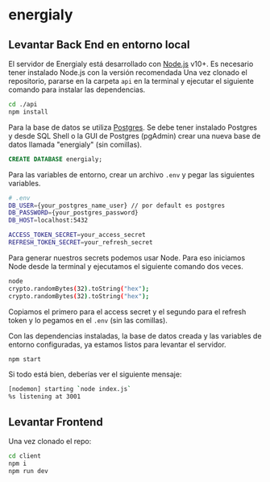 # energialy

## Levantar Back End en entorno local

El servidor de Energialy está desarrollado con [Node.js](https://nodejs.org/) v10+. Es necesario tener instalado Node.js con la versión recomendada
Una vez clonado el repositorio, pararse en la carpeta `api` en la terminal y ejecutar el siguiente comando para instalar las dependencias.
```sh
cd ./api
npm install
```
Para la base de datos se utiliza [Postgres](https://www.postgresql.org/). Se debe tener instalado Postgres y desde SQL Shell o la GUI de Postgres (pgAdmin) crear una nueva base de datos llamada "energialy" (sin comillas).
```sql
CREATE DATABASE energialy;
```
Para las variables de entorno, crear un archivo `.env` y pegar las siguientes variables.
```sh
# .env
DB_USER={your_postgres_name_user} // por default es postgres
DB_PASSWORD={your_postgres_password}
DB_HOST=localhost:5432

ACCESS_TOKEN_SECRET=your_access_secret
REFRESH_TOKEN_SECRET=your_refresh_secret
```
Para generar nuestros secrets podemos usar Node. Para eso iniciamos Node desde la terminal y ejecutamos el siguiente comando dos veces.
```sh
node
crypto.randomBytes(32).toString("hex");
crypto.randomBytes(32).toString("hex");
```
Copiamos el primero para el access secret y el segundo para el refresh token y lo pegamos en el `.env` (sin las comillas).

Con las dependencias instaladas, la base de datos creada y las variables de entorno configuradas, ya estamos listos para levantar el servidor.
```sh
npm start
```
Si todo está bien, deberías ver el siguiente mensaje:
```sh
[nodemon] starting `node index.js`
%s listening at 3001
```

## Levantar Frontend

Una vez clonado el repo:

```sh
cd client
npm i
npm run dev 
```